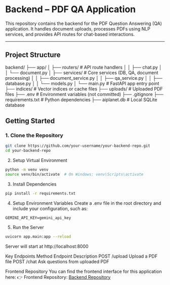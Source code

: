 # Backend – PDF QA Application

This repository contains the backend for the PDF Question Answering (QA) application. It handles document uploads, processes PDFs using NLP services, and provides API routes for chat-based interactions.

---

## Project Structure

backend/
├── app/
│ ├── routers/ # API route handlers
│ │ ├── chat.py
│ │ └── document.py
│ ├── services/ # Core services (DB, QA, document processing)
│ │ ├── document_service.py
│ │ ├── qa_service.py
│ │ ├── database.py
│ │ └── models.py
│ └── main.py # FastAPI app entry point
├── indices/ # Vector indices or cache files
├── uploads/ # Uploaded PDF files
├── .env # Environment variables (not committed)
├── .gitignore
├── requirements.txt # Python dependencies
├── aiplanet.db # Local SQLite database


## Getting Started

### 1. Clone the Repository

```bash
git clone https://github.com/your-username/your-backend-repo.git
cd your-backend-repo
```

2. Setup Virtual Environment
```bash
python -m venv venv
source venv/bin/activate  # On Windows: venv\Scripts\activate
```

3. Install Dependencies
```bash
pip install -r requirements.txt
```

4. Setup Environment Variables
Create a .env file in the root directory and include your configuration, such as:
```env
GEMINI_API_KEY=gemini_api_key
```

5. Run the Server
```bash
uvicorn app.main:app --reload
```

Server will start at http://localhost:8000

Key Endpoints
Method	Endpoint	Description
POST	/upload	Upload a PDF file
POST	/chat	Ask questions from uploaded PDF

Frontend Repository
You can find the frontend interface for this application here:
👉 Frontend Repository: [Backend Repository](https://github.com/JAYANTJOSHI001/aiplant-frontend)

